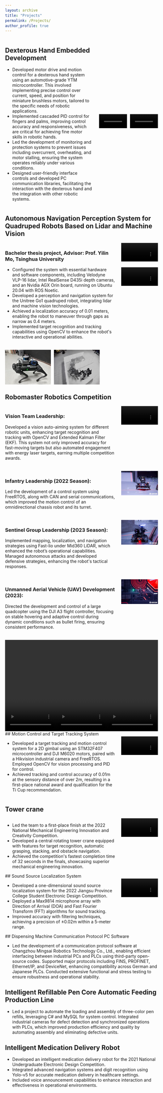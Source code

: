 ```yaml
---
layout: archive
title: "Projects"
permalink: /Projects/
author_profile: true
---
```


<div style="display: flex; width: 100%;">
  <!-- 左侧文字内容和标题 -->
  <div style="flex: 3; padding-right: 20px;">
    <h2>Dexterous Hand Embedded Development</h2>  <!-- 添加的标题 -->
    <ul>
      <li>Developed motor drive and motion control for a dexterous hand system using an automotive-grade YTM microcontroller. This involved implementing precise control over current, speed, and position for miniature brushless motors, tailored to the specific needs of robotic applications.</li>
      <li>Implemented cascaded PID control for fingers and palms, improving control accuracy and responsiveness, which are critical for achieving fine motor skills in robotic hands.</li>
      <li>Led the development of monitoring and protection systems to prevent issues including overcurrent, overheating, and motor stalling, ensuring the system operates reliably under various conditions.</li>
      <li>Designed user-friendly interface controls and developed PC communication libraries, facilitating the interaction with the dexterous hand and the integration with other robotic systems.</li>
    </ul>
  </div>
  <div style="flex: 2; display: flex; align-items: center;">
    <div style="flex: 1; margin-right: 10px;">
      <video style="width: 100%; max-height: 100%;" controls>
        <source src="/files/hand1.mp4" type="video/mp4">
        Your browser does not support the video tag.
      </video>
    </div>
    <div style="flex: 1;">
      <video style="width: 100%; max-height: 100%;" controls>
        <source src="/files/hand2.mp4" type="video/mp4">
        Your browser does not support the video tag.
      </video>
    </div>
  </div>
</div>

## Autonomous Navigation Perception System for Quadruped Robots Based on Lidar and Machine Vision

<div style="display: flex; width: 100%;">
  <!-- 左侧文字内容 -->
  <div style="flex: 3; padding-right: 20px;">
    <h3>Bachelor thesis project, Advisor: Prof. Yilin Mo, Tsinghua University</h3>
    <ul>
      <li>Configured the system with essential hardware and software components, including Velodyne VLP-16 lidar, Intel RealSense D435i depth cameras, and an Nvidia AGX Orin board, running on Ubuntu 20.04 with ROS Noetic.</li>
      <li>Developed a perception and navigation system for the Unitree Go1 quadruped robot, integrating lidar and machine vision technologies.</li>
      <li>Achieved a localization accuracy of 0.01 meters, enabling the robot to maneuver through gaps as narrow as 0.4 meters.</li>
      <li>Implemented target recognition and tracking capabilities using OpenCV to enhance the robot's interactive and operational abilities.</li>
    </ul>  
  </div>
<div style="flex: 1; display: flex; flex-direction: column; align-items: center;">
    <video style="width: 100%; max-height: 200px; margin-bottom: 20px;" controls>
      <source src="/files/dog_move.mp4" type="video/mp4">
      Your browser does not support the video tag.
    </video>
    <video style="width: 100%; max-height: 200px; margin-bottom: 20px;" controls>
      <source src="/files/dog_follow.mp4" type="video/mp4">
      Your browser does not support the video tag.
    </video>
  </div>
</div>
<div style="display: flex; justify-content: flex-start; width: 100%; margin-top: 20px;">
  <img src="/files/dog.jpg" style="width: 30%; height: auto; margin-right: 10px;">
  <img src="/files/dog2.jpg" style="width: 30%; height: auto;">
</div>

## Robomaster Robotics Competition

  <div style="display: flex; margin-bottom: 20px;">
    <div style="flex: 3; padding-right: 20px;">
      <h3>Vision Team Leadership:</h3>
      <p>Developed a vision auto-aiming system for different robotic units, enhancing target recognition and tracking with OpenCV and Extended Kalman Filter (EKF). This system not only improved accuracy for fast-moving targets but also automated engagement with energy laser targets, earning multiple competition awards.</p>
    </div>
    <div style="flex: 1; display: flex; flex-direction: column; align-items: center;">
      <video style="width: 100%; height: auto;" controls>
        <source src="/files/Auto_aim.mp4" type="video/mp4">
        Your browser does not support the video tag.
      </video>
    </div>
  </div>
  <div style="display: flex; margin-bottom: 20px;">
    <div style="flex: 3; padding-right: 20px;">
      <h3>Infantry Leadership (2022 Season):</h3>
      <p>Led the development of a control system using FreeRTOS, along with CAN and serial communications, which improved the motion control of an omnidirectional chassis robot and its turret.</p>
    </div>
    <div style="flex: 1;">
      <img src="/files/Balance.jpg" style="width: 100%; height: auto;">
    </div>
  </div>
  <div style="display: flex; margin-bottom: 20px;">
    <div style="flex: 3; padding-right: 20px;">
      <h3>Sentinel Group Leadership (2023 Season):</h3>
      <p>Implemented mapping, localization, and navigation strategies using Fast-lio under Mid360 LiDAR, which enhanced the robot’s operational capabilities. Managed autonomous attacks and developed defensive strategies, enhancing the robot's tactical responses.</p>
    </div>
    <div style="flex: 1;">
      <img src="/files/sentry.jpg" style="width: 100%; height: auto;">
    </div>
  </div>


<div style="display: flex; margin-bottom: 20px;">
  <div style="flex: 3; padding-right: 20px;">
    <h3>Unmanned Aerial Vehicle (UAV) Development (2023):</h3>
    <p>Directed the development and control of a large quadcopter using the DJI A3 flight controller, focusing on stable hovering and adaptive control during dynamic conditions such as bullet firing, ensuring consistent performance.</p>
  </div>
  <div style="flex: 1; display: flex; flex-direction: column; align-items: center;">
    <img src="/files/UAV.jpg" style="width: 100%; height: auto;">
  </div>
</div>
<div style="display: flex; width: 100%; height: 300px;"> <!-- 增加容器高度 -->
  <video style="flex-grow: 1; min-width: 30%; max-width: 100%; height: 100%;" controls> <!-- 调整视频高度和宽度范围 -->
    <source src="/files/UAV_game.mp4" type="video/mp4">
    Your browser does not support the video tag.
  </video>
  <video style="flex-grow: 1; min-width: 30%; max-width: 100%; height: 100%;" controls>
    <source src="/files/UAV_test.mp4" type="video/mp4">
    Your browser does not support the video tag.
  </video>
  <video style="flex-grow: 1; min-width: 30%; max-width: 100%; height: 100%;" controls>
    <source src="/files/balance_game.mp4" type="video/mp4">
    Your browser does not support the video tag.
  </video>
</div>
## Motion Control and Target Tracking System

<div style="display: flex; width: 100%;">
  <!-- 左侧文字内容 -->
  <div style="flex: 3; padding-right: 20px;">
    <ul>
      <li>Developed a target tracking and motion control system for a 2D gimbal using an STM32F407 microcontroller and DJI M6020 motors, paired with a Hikvision industrial camera and FreeRTOS. Employed OpenCV for vision processing and PID for control.</li>
      <li>Achieved tracking and control accuracy of 0.01m at the sensory distance of over 2m, resulting in a first-place national award and qualification for the Ti Cup recommendation.</li>
    </ul>
  </div>
  <!-- 右侧图片和视频 -->
  <div style="flex: 1; display: flex; flex-direction: column; align-items: center;">
    <video style="width: 100%; max-width: 300px; height: auto;" controls>
      <source src="/files/motion_control.mp4" type="video/mp4">
      Your browser does not support the video tag.
    </video>
  </div>
</div>

## Tower crane

<div style="display: flex; width: 100%; align-items: start;">
  <div style="flex: 3; padding-right: 20px;">
    <ul>
      <li>Led the team to a first-place finish at the 2022 National Mechanical Engineering Innovation and Creativity Competition.</li>
      <li>Developed a central rotating tower crane equipped with features for target recognition, automatic grasping, stacking, and obstacle navigation.</li>
      <li>Achieved the competition's fastest completion time of 32 seconds in the finals, showcasing superior mechanical engineering innovation.</li>
    </ul>
  </div>
  <div style="flex: 1; display: flex; flex-direction: column; align-items: center;">
    <video style="width: 100%; height: auto;" controls>
      <source src="/files/Tower crane.mp4" type="video/mp4">
      Your browser does not support the video tag.
    </video>
  </div>
</div>
## Sound Source Localization System

<div style="display: flex; width: 100%; align-items: start;">
  <div style="flex: 3; padding-right: 20px;">
    <ul>
      <li>Developed a one-dimensional sound source localization system for the 2022 Jiangsu Province College Student Electronic Design Competition.</li>
      <li>Deployed a Max9814 microphone array with Direction of Arrival (DOA) and Fast Fourier Transform (FFT) algorithms for sound tracking.</li>
      <li>Improved accuracy with filtering techniques, achieving a precision of ±0.02m within a 5-meter range.</li>
    </ul>
  </div>
  <div style="flex: 1; display: flex; flex-direction: column; align-items: center;">
    <video style="width: 100%; max-width: 300px; height: auto;" controls>
      <source src="/files/sound_source.mp4" type="video/mp4">
      Your browser does not support the video tag.
    </video>
  </div>
</div>
## Dispensing Machine Communication Protocol PC Software

- Led the development of a communication protocol software at Changzhou Mingsai Robotics Technology Co., Ltd., enabling efficient interfacing between industrial PCs and PLCs using third-party open-source codes. Supported major protocols including FINS, PROFINET, Ethernet/IP, and DeviceNet, enhancing compatibility across German and Japanese PLCs. Conducted extensive functional and stress testing to ensure robustness and operational stability.

## Intelligent Refillable Pen Core Automatic Feeding Production Line

- Led a project to automate the loading and assembly of three-color pen refills, leveraging C# and MySQL for system control. Integrated industrial cameras for defect detection and synchronized operations with PLCs, which improved production efficiency and quality by automating assembly and eliminating defective units.

## Intelligent Medication Delivery Robot

- Developed an intelligent medication delivery robot for the 2021 National Undergraduate Electronic Design Competition.
- Integrated advanced navigation systems and digit recognition using Yolo-v5 for accurate medication delivery in healthcare settings.
- Included voice announcement capabilities to enhance interaction and effectiveness in operational environments.
